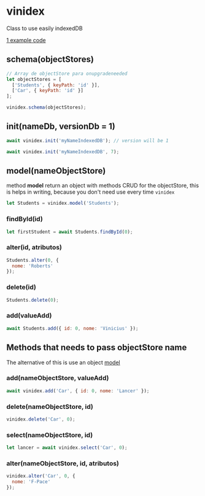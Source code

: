 # vinidex

Class to use easily indexedDB

[1 example code](test-async.js)

## schema(objectStores)

```javascript
// Array de objectStore para onupgradeneeded
let objectStores = [
  ['Students', { keyPath: 'id' }],
  ['Car', { keyPath: 'id' }]
];

vinidex.schema(objectStores);
```

## init(nameDb, versionDb = 1)

```javascript
await vinidex.init('myNameIndexedDB'); // version will be 1
```

```javascript
await vinidex.init('myNameIndexedDB', 7);
```

## model(nameObjectStore)

method **model** return an object with methods CRUD for the objectStore, this is helps in writing, because you don't need use every time `vinidex`

```javascript
let Students = vinidex.model('Students');
```

### findById(id)

```javascript
let firstStudent = await Students.findById(0);
```

### alter(id, atributos)

```javascript
Students.alter(0, {
  nome: 'Roberts'
});
```

### delete(id)

```javascript
Students.delete(0);
```

### add(valueAdd)

```javascript
await Students.add({ id: 0, nome: 'Vinicius' });
```

## Methods that needs to pass objectStore name

The alternative of this is use an object [model](##model)

### add(nameObjectStore, valueAdd)

```javascript
await vinidex.add('Car', { id: 0, nome: 'Lancer' });
```

### delete(nameObjectStore, id)

```javascript
vinidex.delete('Car', 0);
```

### select(nameObjectStore, id)

```javascript
let lancer = await vinidex.select('Car', 0);
```

### alter(nameObjectStore, id, atributos)

```javascript
vinidex.alter('Car', 0, {
  nome: 'F-Pace'
});
```
